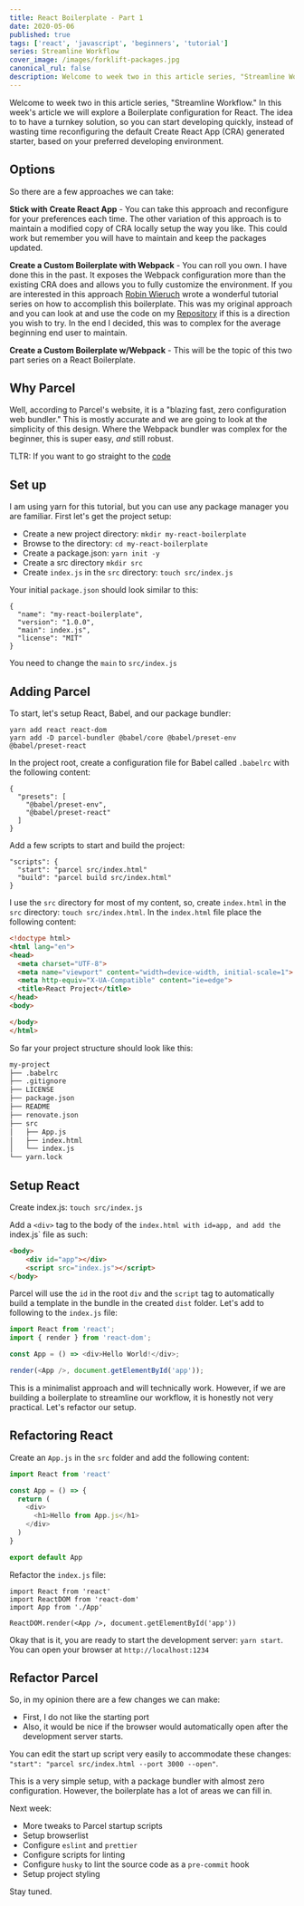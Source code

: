 ```yaml
---
title: React Boilerplate - Part 1
date: 2020-05-06
published: true
tags: ['react', 'javascript', 'beginners', 'tutorial']
series: Streamline Workflow
cover_image: /images/forklift-packages.jpg
canonical_rul: false
description: Welcome to week two in this article series, "Streamline Workflow." In this week's article we will explore a Boilerplate configuration for React. The idea to to have a turnkey solution, so you can start developing quickly, instead of wasting time reconfiguring the default Create React App generated starter.
---
```

Welcome to week two in this article series, "Streamline Workflow." In this week's article we will explore a Boilerplate configuration for React. The idea to to have a turnkey solution, so you can start developing quickly, instead of wasting time reconfiguring the default Create React App (CRA) generated starter, based on your preferred developing environment.

## Options
So there are a few approaches we can take:

**Stick with Create React App** - You can take this approach and reconfigure for your preferences each time. The other variation of this approach is to maintain a modified copy of CRA locally setup the way you like. This could work but remember you will have to maintain and keep the packages updated.

**Create a Custom Boilerplate with Webpack** - You can roll you own. I have done this in the past. It exposes the Webpack configuration more than the existing CRA does and allows you to fully customize the environment. If you are interested in this approach [Robin Wieruch](https://www.robinwieruch.de/minimal-react-webpack-babel-setup) wrote a wonderful tutorial series on how to accomplish this boilerplate. This was my original approach and you can look at and use the code on my [Repository](https://github.com/eclectic-coding/react-boilerplate) if this is a direction you wish to try. In the end I decided, this was to complex for the average beginning end user to maintain.

**Create a Custom Boilerplate w/Webpack** - This will be the topic of this two part series on a React Boilerplate.

## Why Parcel
Well, according to Parcel's website, it is a "blazing fast, zero configuration web bundler." This is mostly accurate and we are going to look at the simplicity of this design. Where the Webpack bundler was complex for the beginner, this is super easy, *and* still robust.

TLTR: If you want to go straight to the [code](https://github.com/eclectic-coding/medium-react-boilerplate)

## Set up
I am using yarn for this tutorial, but you can use any package manager you are familiar.
First let's get the project setup:
- Create a new project directory: `mkdir my-react-boilerplate`
- Browse to the directory: `cd my-react-boilerplate`
- Create a package.json: `yarn init -y`
- Create a src directory `mkdir src`
- Create `index.js` in the `src` directory: `touch src/index.js`

Your initial `package.json` should look similar to this:
```
{
  "name": "my-react-boilerplate",
  "version": "1.0.0",
  "main": index.js",
  "license": "MIT"
}
```
You need to change the `main` to `src/index.js`

## Adding Parcel
To start, let's setup React, Babel, and our package bundler:
```
yarn add react react-dom
yarn add -D parcel-bundler @babel/core @babel/preset-env @babel/preset-react
```
In the project root, create a configuration file for Babel called `.babelrc` with the following content:
```
{
  "presets": [
    "@babel/preset-env",
    "@babel/preset-react"
  ]
}
```

Add a few scripts to start and build the project:
```
"scripts": {
  "start": "parcel src/index.html"
  "build": "parcel build src/index.html"
}
```
I use the `src` directory for most of my content, so, create `index.html` in the `src` directory: `touch src/index.html`. In the `index.html` file place the following content:
```html
<!doctype html>
<html lang="en">
<head>
  <meta charset="UTF-8">
  <meta name="viewport" content="width=device-width, initial-scale=1">
  <meta http-equiv="X-UA-Compatible" content="ie=edge">
  <title>React Project</title>
</head>
<body>

</body>
</html>
```
So far your project structure should look like this:
```bash
my-project
├── .babelrc
├── .gitignore
├── LICENSE
├── package.json
├── README
├── renovate.json
├── src
│   ├── App.js
│   ├── index.html
│   └── index.js
└── yarn.lock
```
## Setup React

Create index.js: `touch src/index.js`

Add a `<div>` tag to the body of the `index.html with id=app, and add the `index.js` file as such:
```html
<body>
    <div id="app"></div>
    <script src="index.js"></script>
</body>
```
Parcel will use the `id` in the root `div` and the `script` tag to automatically build a template in the bundle in the created `dist` folder. Let's add to following to the `index.js` file:
```js
import React from 'react';
import { render } from 'react-dom';

const App = () => <div>Hello World!</div>;

render(<App />, document.getElementById('app'));
```
This is a minimalist approach and will technically work. However, if we are building a boilerplate to streamline our workflow, it is honestly not very practical. Let's refactor our setup.

## Refactoring React

Create an `App.js` in the `src` folder and add the following content:
```js
import React from 'react'

const App = () => {
  return (
    <div>
      <h1>Hello from App.js</h1>
    </div>
  )
}

export default App

```

Refactor the `index.js` file:
```
import React from 'react'
import ReactDOM from 'react-dom'
import App from './App'

ReactDOM.render(<App />, document.getElementById('app'))

```
Okay that is it, you are ready to start the development server: `yarn start`. You can open your browser at `http://localhost:1234`

## Refactor Parcel
So, in my opinion there are a few changes we can make:
- First, I do not like the starting port
- Also, it would be nice if the browser would automatically open after the development server starts.

You can edit the start up script very easily to accommodate these changes: `"start": "parcel src/index.html --port 3000 --open"`.

This is a very simple setup, with a package bundler with almost zero configuration. However, the boilerplate has a lot of areas we can fill in.

Next week:
- More tweaks to Parcel startup scripts
- Setup browserlist
- Configure `eslint` and `prettier`
- Configure scripts for linting
- Configure `husky` to lint the source code as a `pre-commit` hook
- Setup project styling

Stay tuned.




